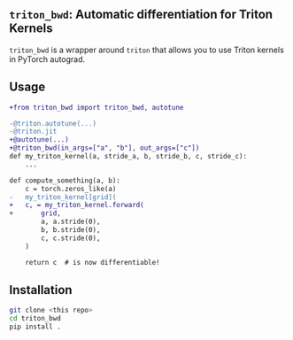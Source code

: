 ## `triton_bwd`: Automatic differentiation for Triton Kernels

`triton_bwd` is a wrapper around `triton` that allows you to use Triton kernels in PyTorch autograd.

## Usage

```diff
+from triton_bwd import triton_bwd, autotune

-@triton.autotune(...)
-@triton.jit
+@autotune(...)
+@triton_bwd(in_args=["a", "b"], out_args=["c"])
def my_triton_kernel(a, stride_a, b, stride_b, c, stride_c):
    ...
```

```diff
def compute_something(a, b):
    c = torch.zeros_like(a)
-   my_triton_kernel[grid](
+   c, = my_triton_kernel.forward(
+       grid,
        a, a.stride(0),
        b, b.stride(0),
        c, c.stride(0),
    )

    return c  # is now differentiable!
```

## Installation
```bash
git clone <this repo>
cd triton_bwd
pip install .
```
